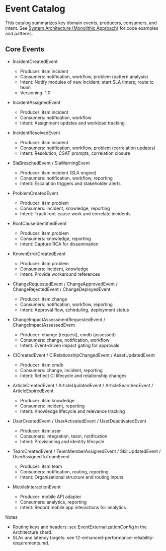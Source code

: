 # Event Catalog

This catalog summarizes key domain events, producers, consumers, and intent. See [System Architecture (Monolithic Approach)](prd/03-system-architecture-monolithic-approach.md) for code examples and patterns.

## Core Events

- IncidentCreatedEvent
  - Producer: itsm.incident
  - Consumers: notification, workflow, problem (pattern analysis)
  - Intent: Notify modules of new incident; start SLA timers; route to team
  - Versioning: 1.0

- IncidentAssignedEvent
  - Producer: itsm.incident
  - Consumers: notification, workflow
  - Intent: Assignment updates and workload tracking

- IncidentResolvedEvent
  - Producer: itsm.incident
  - Consumers: notification, workflow, problem (correlation updates)
  - Intent: Resolution, CSAT prompts, correlation closure

- SlaBreachedEvent / SlaWarningEvent
  - Producer: itsm.incident (SLA engine)
  - Consumers: notification, workflow, reporting
  - Intent: Escalation triggers and stakeholder alerts

- ProblemCreatedEvent
  - Producer: itsm.problem
  - Consumers: incident, knowledge, reporting
  - Intent: Track root-cause work and correlate incidents

- RootCauseIdentifiedEvent
  - Producer: itsm.problem
  - Consumers: knowledge, reporting
  - Intent: Capture RCA for dissemination

- KnownErrorCreatedEvent
  - Producer: itsm.problem
  - Consumers: incident, knowledge
  - Intent: Provide workaround references

- ChangeRequestedEvent / ChangeApprovedEvent / ChangeRejectedEvent / ChangeDeployedEvent
  - Producer: itsm.change
  - Consumers: notification, workflow, reporting
  - Intent: Approval flow, scheduling, deployment status

- ChangeImpactAssessmentRequestedEvent / ChangeImpactAssessedEvent
  - Producer: change (request), cmdb (assessed)
  - Consumers: change, notification, workflow
  - Intent: Event-driven impact gating for approvals

- CICreatedEvent / CIRelationshipChangedEvent / AssetUpdatedEvent
  - Producer: itsm.cmdb
  - Consumers: change, incident, reporting
  - Intent: Reflect CI lifecycle and relationship changes

- ArticleCreatedEvent / ArticleUpdatedEvent / ArticleSearchedEvent / ArticleExpiredEvent
  - Producer: itsm.knowledge
  - Consumers: incident, reporting
  - Intent: Knowledge lifecycle and relevance tracking

- UserCreatedEvent / UserActivatedEvent / UserDeactivatedEvent
  - Producer: itsm.user
  - Consumers: integration, team, notification
  - Intent: Provisioning and identity lifecycle

- TeamCreatedEvent / TeamMemberAssignedEvent / SkillUpdatedEvent / UserAssignedToTeamEvent
  - Producer: itsm.team
  - Consumers: notification, routing, reporting
  - Intent: Organizational structure and routing inputs

- MobileInteractionEvent
  - Producer: mobile API adapter
  - Consumers: analytics, reporting
  - Intent: Record mobile app interactions for analytics

Notes
- Routing keys and headers: see EventExternalizationConfig in the Architecture shard.
- SLAs and latency targets: see 12-enhanced-performance-reliability-requirements.md.

